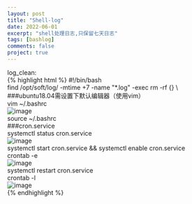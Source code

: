 ```yaml
---
layout: post
title: "Shell-log"
date: 2022-06-01
excerpt: "shell处理日志,只保留七天日志"
tags: [bashlog]
comments: false
project: true
---
```


log_clean:  
{% highlight html %}
#!/bin/bash  
find /opt/soft/log/ -mtime +7 -name "*.log" -exec rm -rf {} \  
###ubuntu18.04需设置下默认编辑器（使用vim）  
vim ~/.bashrc  
![image](https://user-images.githubusercontent.com/80735002/171368480-60d0d62c-73d2-4653-8a71-f58ca358842c.png)  
source ~/.bashrc  
###cron.service  
systemctl status cron.service  
![image](https://user-images.githubusercontent.com/80735002/171366452-e3844a15-92b0-4ebf-85ea-9dd24b881848.png)  
systemctl start cron.service && systemctl enable cron.service  
crontab -e  
![image](https://user-images.githubusercontent.com/80735002/171367790-ecedf93e-520e-4fbe-9eff-efa76cf34c20.png)  
systemctl restart cron.service  
crontab -l  
![image](https://user-images.githubusercontent.com/80735002/171368322-b688a0f1-a4a4-4ef1-a7ba-7850910f061e.png)  
{% endhighlight %}
    


